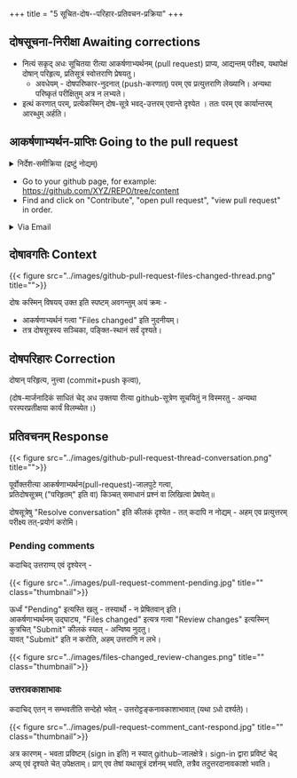 +++
title = "5 सूचित-दोष--परिहार-प्रतिवचन-प्रक्रिया"
+++

## दोषसूचना-निरीक्षा Awaiting corrections
- नित्यं सकृद् अधः सूचितया रीत्या आकर्षणाभ्यर्थनम् (pull request) प्राप्य, आद्यन्तम् परीक्ष्य, यथापेक्षं दोषान् परिहृत्य, प्रतिसूत्रं स्वोत्तराणि प्रेषयतु।  
  - अवधेयम् - दोषपरिष्कार-नुदनात् (push-करणात्) परम् एव प्रत्युत्तराणि लेख्यानि। अन्यथा परिष्कृतं परीक्षितुम् अत्र न लभ्यते।
- इत्थं करणात् परम्, प्रत्येकस्मिन् दोष-सूत्रे भवद्-उत्तरम् एवान्ते दृश्येत । ततः परम् एव कार्यान्तरम् आरब्धुम् अर्हति।  

## आकर्षणाभ्यर्थन-प्राप्तिः Going to the pull request
<details><summary>निर्देश-समीक्रिया (द्रष्टुं नोद्यम्)</summary>

- अधः XYZ इति यद् अस्ति, तस्य स्थाने स्वीयं github-नाम प्रयुङ्क्ताम्।
  - अथवैतत् प्रयुज्यतां यन्त्रम्: <input id="input_githubUserId" value="XYZ"></input><input id="input_repo" value="REPO"></input><button id="transformId" onclick="handleTransformIdBtnClick();">पाठम् परिवर्तय!!</button>
- Back to [Git workflow](/groups/dyuganga/projects/text/git-workflow/?githubUserId=XYZ&repo=REPO)
</details>


- Go to your github page, for example: https://github.com/XYZ/REPO/tree/content
- Find and click on "Contribute", "open pull request", "view pull request" in order.

<details><summary>Via Email</summary>

आकर्षणाभ्यर्थने (pull request इत्यस्मिन्) केचिद् दोषा दृष्टाश् चेद् github-द्वारा सूचयिष्यन्ते। विपत्रसन्देशः+++(=email)+++ प्राप्तः स्यात्।

तद् विपत्रम्+++(=email)+++ एवं किञ्चिद् दृश्येत -
[images](images)
{{< figure src="../images/github-review-notification.png" title="" class="thumbnail">}}

कस्मिंश् चिद् अपि सूचितस्य दोषस्य विषये विचार-विनिमयार्थम्, परिहार-सूचनार्थं चायं क्रमः।

प्राप्ते विपत्रसन्देशे ऽधो वर्तमानम् "view it on GitHub" इति सङ्केतस्योपरि नुदतु। ततः किञ्चिद् जालक्षेत्रम् उद्घाटयिष्यते। तत्र, उचितस्थाने स्वदन्देशं लिखतु।
</details>

## दोषावगतिः Context

{{< figure src="../images/github-pull-request-files-changed-thread.png" title="">}}

दोषः कस्मिन् विषयय् उक्त इति स्पष्टम् अवगन्तुम् अयं क्रमः -

- आकर्षणाभ्यर्थनं गत्वा "Files changed" इति नुदनीयम्।
- तत्र दोषसूत्रस्य सञ्चिका, पङ्क्ति-स्थानं सर्वं दृश्यते।

## दोषपरिहारः Correction
दोषान् परिहृत्य, नुत्त्वा (commit+push कृत्वा),

(दोष-मार्जनादिकं साधितं चेद् अध उक्तया रीत्या github-सूत्रेण सूचयितुं न विस्मरतु - अन्यथा परस्परप्रतीक्षया कार्यं विलम्ब्येत।)


## प्रतिवचनम् Response
{{< figure src="../images/github-pull-request-thread-conversation.png" title="">}}

पूर्वोक्तरीत्या आकर्षणाभ्यर्थन(pull-request)-जालपुटे गत्वा,  
प्रतिदोषसूत्रम् ("परिहृतम्" इति वा) किञ्चत् समाधानं प्रश्नं वा लिखित्वा प्रेषयेत्॥  

दोषसूत्रेषु "Resolve conversation" इति कीलकं दृश्येत - तत् कदापि न नोद्यम् - अहम् एव प्रत्युत्तरम् परीक्ष्य तत्-प्रयोगं करोमि। 

### Pending comments
कदाचिद् उत्तराण्य् एवं दृश्येरन् -

{{< figure src="../images/pull-request-comment-pending.jpg" title="" class="thumbnail">}}

ऊर्ध्वं "Pending" इत्यस्ति खलु - तस्यार्थो - न प्रेषितवान् इति।  
आकर्षणाभ्यर्थनम् उद्घाट्य, "Files changed" इत्यत्र गत्वा "Review changes" इत्यस्मिन् कुत्रचित् "Submit" कीलकं स्यात् - अन्विष्य नुदतु।  
यावत् "Submit" इति न करोति, अहम् उत्तराणि न लभे।

{{< figure src="../images/files-changed_review-changes.png" title="" class="thumbnail">}}  


### उत्तरावकाशाभावः
कदाचिद् एतन् न सम्भवतीति सन्देहो भवेत् - उत्तरोट्टङ्कनावकाशाभावात् (यथा ऽधो दर्श्यते)। 

{{< figure src="../images/pull-request-comment_cant-respond.jpg" title="" class="thumbnail">}}

अत्र कारणम् - भवता प्रविष्टम् (sign in इति) न स्यात् github-जालक्षेत्रे। 
sign-in द्वारा प्रविष्टं चेद् अप्य् एवं दृश्यते चेत् उपेक्षताम्। प्राग् एव तेषां यथासूत्रं दर्शनम् भवति, तत्रैव तदुत्तरदानावकाशो भवति।


<script src="../contribution-page-customizer.js"></script>

